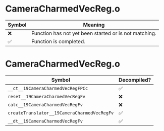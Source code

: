 # CameraCharmedVecReg.o
| Symbol | Meaning 
| ------------- | ------------- 
| :x: | Function has not yet been started or is not matching. 
| :white_check_mark: | Function is completed. 


# CameraCharmedVecReg.o
| Symbol | Decompiled? |
| ------------- | ------------- |
| `__ct__19CameraCharmedVecRegFPCc` | :white_check_mark: |
| `reset__19CameraCharmedVecRegFv` | :x: |
| `calc__19CameraCharmedVecRegFv` | :x: |
| `createTranslator__19CameraCharmedVecRegFv` | :white_check_mark: |
| `__dt__19CameraCharmedVecRegFv` | :white_check_mark: |
